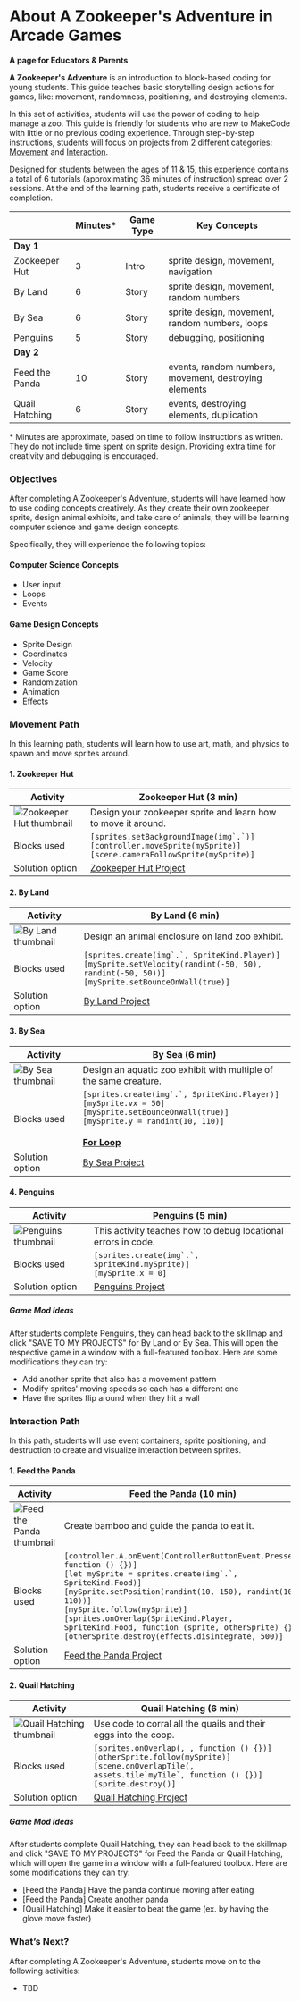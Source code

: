 # About A Zookeeper's Adventure in Arcade Games

**A page for Educators & Parents**

**A Zookeeper's Adventure** is an introduction to block-based coding for young students. This guide teaches basic storytelling design actions for games, like: movement, randomness, positioning, and destroying elements.

In this set of activities, students will use the power of coding to help manage a zoo. This guide is friendly for students who are new to MakeCode with little or no previous coding experience.  Through step-by-step instructions, students will focus on projects from 2 different categories: [Movement](#movement-path) and [Interaction](#interaction-path).

Designed for students between the ages of 11 & 15, this experience contains a total of 6 tutorials (approximating 36 minutes of instruction) spread over 2 sessions.  At the end of the learning path, students receive a certificate of completion.

|                 | Minutes* | Game Type | Key Concepts |
| --------------- | -------- | --------- | ------------ |
| **Day 1**           |          |           |              |
| Zookeeper Hut | 3 | Intro | sprite design, movement, navigation |
| By Land | 6 | Story | sprite design, movement, random numbers |
| By Sea | 6 | Story | sprite design, movement, random numbers, loops |
| Penguins | 5 | Story | debugging, positioning |
| **Day 2**           |          |           |              |
| Feed the Panda |10 | Story | events, random numbers, movement, destroying elements |
| Quail Hatching | 6 | Story | events, destroying elements, duplication |

\* Minutes are approximate, based on time to follow instructions as written. They do not include time spent on sprite design. Providing extra time for creativity and debugging is encouraged.

### Objectives 

After completing A Zookeeper's Adventure, students will have learned how to use coding concepts creatively. As they create their own zookeeper sprite, design animal exhibits, and take care of animals, they will be learning computer science and game design concepts.

Specifically, they will experience the following topics:

#### Computer Science Concepts

- User input
- Loops
- Events

#### Game Design Concepts

- Sprite Design
- Coordinates
- Velocity
- Game Score
- Randomization
- Animation
- Effects

### Movement Path

In this learning path, students will learn how to use art, math, and physics to spawn and move sprites around.

#### 1. Zookeeper Hut

| Activity | Zookeeper Hut (3 min) |
|---|---|
| ![Zookeeper Hut thumbnail](/static/skillmap/zoo/activity1.png) | Design your zookeeper sprite and learn how to move it around. |
| Blocks used | ``[sprites.setBackgroundImage(img`.`)]``<br/>``[controller.moveSprite(mySprite)]``<br/> ``[scene.cameraFollowSprite(mySprite)]``|
| Solution option | [Zookeeper Hut Project](https://makecode.com/_UrRYAkLCjTW7) |

#### 2. By Land

| Activity | By Land (6 min) |
|---|---|
| ![By Land thumbnail](/static/skillmap/zoo/activity2.png) | Design an animal enclosure on land zoo exhibit. |
| Blocks used | ``[sprites.create(img`.`, SpriteKind.Player)]``<br/>``[mySprite.setVelocity(randint(-50, 50), randint(-50, 50))]``<br/>``[mySprite.setBounceOnWall(true)]`` |
| Solution option | [By Land Project](https://makecode.com/_TeKEE8W21eXa) |

#### 3. By Sea

| Activity | By Sea (6 min) |
|---|---|
| ![By Sea thumbnail](/static/skillmap/zoo/activity2-2.png) | Design an aquatic zoo exhibit with multiple of the same creature. |
| Blocks used | ``[sprites.create(img`.`, SpriteKind.Player)]``<br/>``[mySprite.vx = 50]``<br/>``[mySprite.setBounceOnWall(true)]``<br/>``[mySprite.y = randint(10, 110)]``<br/><br/>**[For Loop](/blocks/loops/for)** |
| Solution option | [By Sea Project](https://makecode.com/_6111H164u1WP7) |

#### 4. Penguins

| Activity | Penguins (5 min) |
|---|---|
| ![Penguins thumbnail](/static/skillmap/zoo/activity3.png) | This activity teaches how to debug locational errors in code. |
| Blocks used | ``[sprites.create(img`.`, SpriteKind.mySprite)]``<br/>``[mySprite.x = 0]`` |
| Solution option | [Penguins Project](https://makecode.com/_7FETiTYJiKq8) |

##### Game Mod Ideas

After students complete Penguins, they can head back to the skillmap and click "SAVE TO MY PROJECTS" for By Land or By Sea. This will open the respective game in a window with a full-featured toolbox. Here are some modifications they can try: 

- Add another sprite that also has a movement pattern 
- Modify sprites' moving speeds so each has a different one
- Have the sprites flip around when they hit a wall

### Interaction Path

In this path, students will use event containers, sprite positioning, and destruction to create and visualize interaction between sprites. 

#### 1. Feed the Panda

| Activity | Feed the Panda (10 min) |
|---|---|
| ![Feed the Panda thumbnail](/static/skillmap/zoo/activity4.png) | Create bamboo and guide the panda to eat it. |
| Blocks used | ``[controller.A.onEvent(ControllerButtonEvent.Pressed, function () {})]``<br/>``[let mySprite = sprites.create(img`.`, SpriteKind.Food)]``<br/>``[mySprite.setPosition(randint(10, 150), randint(10, 110))]``<br/>``[mySprite.follow(mySprite)]``<br/>``[sprites.onOverlap(SpriteKind.Player, SpriteKind.Food, function (sprite, otherSprite) {})]``<br/>``[otherSprite.destroy(effects.disintegrate, 500)]``|
| Solution option | [Feed the Panda Project](https://makecode.com/_VYw5V8hfaWcC) |

#### 2. Quail Hatching

| Activity | Quail Hatching (6 min) |
|---|---|
| ![Quail Hatching thumbnail](/static/skillmap/zoo/activity5.png) | Use code to corral all the quails and their eggs into the coop. |
| Blocks used | ``[sprites.onOverlap(, , function () {})]``<br/>``[otherSprite.follow(mySprite)]``<br/>``[scene.onOverlapTile(, assets.tile`myTile`, function () {})]``<br/>``[sprite.destroy()]`` |
| Solution option | [Quail Hatching Project](https://makecode.com/_UC93YfEEVEgq) |

##### Game Mod Ideas

After students complete Quail Hatching, they can head back to the skillmap and click "SAVE TO MY PROJECTS" for Feed the Panda or Quail Hatching, which will open the game in a window with a full-featured toolbox. Here are some modifications they can try: 

- [Feed the Panda] Have the panda continue moving after eating
- [Feed the Panda] Create another panda
- [Quail Hatching] Make it easier to beat the game (ex. by having the glove move faster)

### What’s Next?

After completing A Zookeeper's Adventure, students move on to the following activities:

* TBD